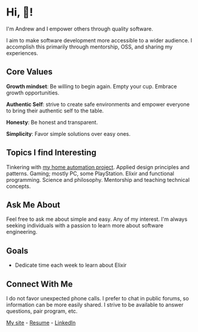 # Hi, 👋!

I'm Andrew and I empower others through quality software.

I aim to make software development more accessible to a wider audience. I accomplish this primarily through mentorship, OSS, and sharing my experiences.

## Core Values

**Growth mindset**: Be willing to begin again. Empty your cup. Embrace growth opportunities.

**Authentic Self**: strive to create safe environments and empower everyone to bring their authentic self to the table.

**Honesty**: Be honest and transparent.

**Simplicity**: Favor simple solutions over easy ones.

## Topics I find Interesting

Tinkering with [my home automation project](https://github.com/andrew-codes/home-automation). Applied design principles and patterns. Gaming; mostly PC, some PlayStation. Elixir and functional programming. Science and philosophy. Mentorship and teaching technical concepts.

## Ask Me About

Feel free to ask me about simple and easy. Any of my interest. I'm always seeking individuals with a passion to learn more about software engineering.

## Goals

- Dedicate time each week to learn about Elixir

## Connect With Me

I do not favor unexpected phone calls. I prefer to chat in public forums, so information can be more easily shared. I strive to be available to answer questions, pair program, etc.

[My site](https://andrew.codes) - [Resume](https://andrew.codes/resume) - [LinkedIn](https://www.linkedin.com/in/jamesandrewsmith/)
